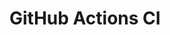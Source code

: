 # GitHub Actions CI










































































































































































































































































































































































































































































































































































































































































































































































































































































































































































































































































































































































































































































































































































































































































































































































































































































































































































































































































































































































































